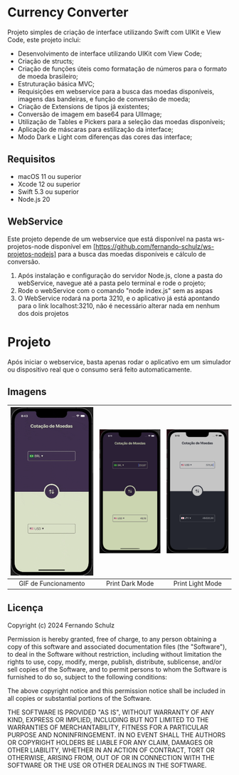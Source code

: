 # Currency Converter

Projeto simples de criação de interface utilizando Swift com UIKit e View Code, este projeto inclui:

* Desenvolvimento de interface utilizando UIKit com View Code;
* Criação de structs;
* Criação de funções úteis como formatação de números para o formato de moeda brasileiro;
* Estruturação básica MVC;
* Requisições em webservice para a busca das moedas disponíveis, imagens das bandeiras, e função de conversão de moeda;
* Criação de Extensions de tipos já existentes;
* Conversão de imagem em base64 para UIImage;
* Utilização de Tables e Pickers para a seleção das moedas disponíveis;
* Aplicação de máscaras para estilização da interface;
* Modo Dark e Light com diferenças das cores das interface;

## Requisitos

- macOS 11 ou superior
- Xcode 12 ou superior
- Swift 5.3 ou superior
- Node.js 20

## WebService

Este projeto depende de um webservice que está disponível na pasta ws-projetos-node disponível em [https://github.com/fernando-schulz/ws-projetos-nodejs] para a busca das moedas disponíveis e cálculo de conversão.

1. Após instalação e configuração do servidor Node.js, clone a pasta do webService, navegue até a pasta pelo terminal e rode o projeto;
2. Rode o webService com o comando "node index.js" sem as aspas
3. O WebService rodará na porta 3210, e o aplicativo já está apontando para o link localhost:3210, não é necessário alterar nada em nenhum dos dois projetos

# Projeto

Após iniciar o webservice, basta apenas rodar o aplicativo em um simulador ou dispositivo real que o consumo será feito automaticamente.

## Imagens

| ![App GIF](Assets/gif-currency-converter.gif) | ![App Screenshot](Assets/print-dark.png) | ![App Screenshot](Assets/print-light.png) |
|:---------------------------------------------:|:----------------------------------------:|:-----------------------------------------:|
|                 GIF de Funcionamento          |             Print Dark Mode              |              Print Light Mode             |

## Licença

Copyright (c) 2024 Fernando Schulz

Permission is hereby granted, free of charge, to any person obtaining a copy of this software and associated documentation files (the "Software"), to deal in the Software without restriction, including without limitation the rights to use, copy, modify, merge, publish, distribute, sublicense, and/or sell copies of the Software, and to permit persons to whom the Software is furnished to do so, subject to the following conditions:

The above copyright notice and this permission notice shall be included in all copies or substantial portions of the Software.

THE SOFTWARE IS PROVIDED "AS IS", WITHOUT WARRANTY OF ANY KIND, EXPRESS OR IMPLIED, INCLUDING BUT NOT LIMITED TO THE WARRANTIES OF MERCHANTABILITY, FITNESS FOR A PARTICULAR PURPOSE AND NONINFRINGEMENT. IN NO EVENT SHALL THE AUTHORS OR COPYRIGHT HOLDERS BE LIABLE FOR ANY CLAIM, DAMAGES OR OTHER LIABILITY, WHETHER IN AN ACTION OF CONTRACT, TORT OR OTHERWISE, ARISING FROM, OUT OF OR IN CONNECTION WITH THE SOFTWARE OR THE USE OR OTHER DEALINGS IN THE SOFTWARE.
